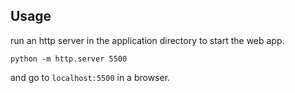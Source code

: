 ## Usage
run an http server in the application directory to start the web app.

`python -m http.server 5500`

and go to `localhost:5500` in a browser.